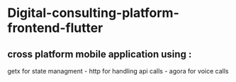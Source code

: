 # Digital-consulting-platform-frontend-flutter
<h2>cross platform mobile application using :</h2>
 getx for state managment
- http for handling api calls
- agora for voice calls

